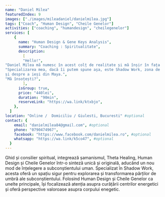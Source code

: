 ```yaml
---
name: "Daniel Milea"
featuredIndex: 9
images: ["./images/mileadaniel/danielmilea.jpg"]
tags: ["Coach", "Human Design", "Cheile Genelor"]
activities: ["coaching", "humandesign", "cheilegenelor"]
services: [
    {
      name: "Human Design & Gene Keys Analysis",
      summary: "Coaching : Spiritualitate",
      description:
        [ 
        "Hello!",
"Daniel Milea mă numesc în acest colț de realitate și mă înșir în fața ta în următoarele rânduri cu o invitație la a privi lumea prin alte lentile și perspective. Human Design și Cheile Genelor sunt două sisteme New Age ce reprezintă o sinteză a celor mai importante cunoașteri din zona ezoterică (Astrologie, Kabbalah, I-Ching, Înțelepciunea Vedică, etc) alăturată acum și științei, pentru că ele se bazează și pe Genetică (ADN) și Fizică Cuantică. Astfel, bazându-ne pe data și ora nașterii unei persoane putem să obținem un Bodygraph sau o Hartă Hologentică ce oferă informații despre corpul energetic, misiunea în viață, modul corect de a lua decizii, tipul de relații corect, modul corect de a interacționa cu viața și multe altele.",
"Specializarea mea, dacă îi putem spune așa, este Shadow Work, zona de lucru cu partea de umbră a subconștientului nostru. Prezint aceste concepte complicate în termeni simpli și țintesc să ghidez omul cu care lucrez spre o mai bună înțelegere asupra întregului ființei sale, întreg ce conține povestea ambelor polarități ale sufletului nostru. Am învățat că dacă iei viața prea în serios, aceasta are abilitatea de a te lăsa la sau în pâmânt. Își pierde această abilitate când începi să nu te mai temi și să tratezi totul ca pe un joc. Unul diferit de orice ai jucat până. Așa cum Alan Watts spunea: ”Singura problemă a omului este că ia în serios ce au făcut zeii la mișto!”. Și mare dreptate avea. Cu puțină muncă, cu ghidarea potrivită și ambiția de a nu te da bătut poți accesa magia vieții. Nu există o rețetă fixă a trezirii spirituale, asta așa e. Avem însă o multitudine de posibilități de a crea rețete unice, originale și mereu pe gustul nostru. Pentru că despre asta este vorba în ședințele cu mine. Despre revenirea în suveranitatea corpului tău, despre a trăi corect ȚIE, despre a fi diferit(ă)
și despre a ieși din Maya.",
"Mă însoțești?",
        ],
      isGroup: true,
      price: "440lei",
      duration: "90min",
      reserveLink: "https://wa.link/ktxbjo",
    },
  ]
location: "Online /  Domiciliu / Giulesti, Bucuresti" #optional
contact: {
    email: "danielmilea84@gmail.com", #optional
    phone: "0790474967",
    facebook: "https://www.facebook.com/danielmilea.ro", #optional
    whatsapp: "https://wa.link/k5co47", #optional
  }
---
```


Ghid și consilier spiritual, integrează șamanismul, Theta Healing, Human Design și Cheile Genelor într-o sinteză unică și originală, aducând un nou mod de înțelegere a subconștientului uman. Specializat în Shadow Work, acesta oferă un spațiu sigur pentru explorarea și transformarea părților de umbră ale subconștientului. Folosind Human Design și Cheile Genelor ca unelte principale, își focalizează atenția asupra curățării centrilor energetici și oferă perspective valoroase asupra corpului enegetic. 
